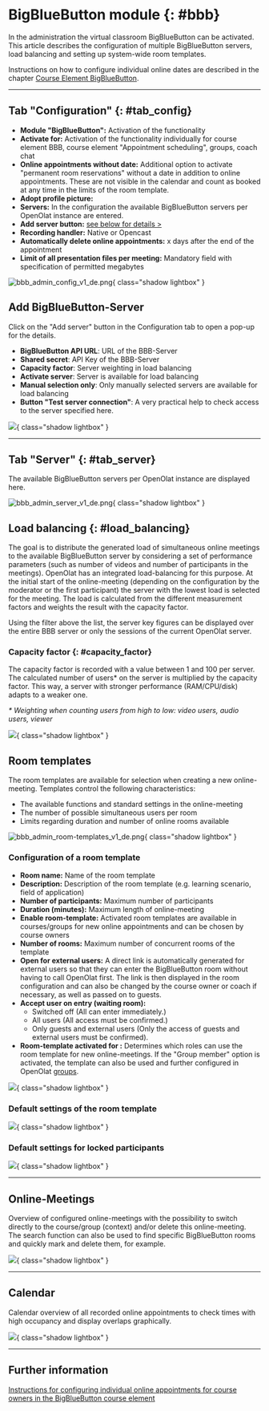 # BigBlueButton module {: #bbb}

In the administration the virtual classroom BigBlueButton can be activated. This article describes the configuration of multiple BigBlueButton servers, load balancing and setting up system-wide room templates.

Instructions on how to configure individual online dates are described in the
chapter [Course Element BigBlueButton](../../manual_user/learningresources/Course_Element_BigBlueButton.md).

---


## Tab "Configuration" {: #tab_config}

  *  **Module "BigBlueButton":**  Activation of the functionality
  *  **Activate for:** Activation of the functionality individually for course element BBB, course element  "Appointment scheduling", groups, coach chat
  *  **Online appointments without date:** Additional option to activate "permanent room reservations" without a date in addition to online appointments. These are not visible in the calendar and count as booked at any time in the limits of the room template.
  *  **Adopt profile picture:** 
  *  **Servers:**  In the configuration the available BigBlueButton servers per OpenOlat instance are entered.
  *  **Add server button:** [see below for details >](#add_server)
  *  **Recording handler:** Native or Opencast
  *  **Automatically delete online appointments:** x days after the end of the appointment
  *  **Limit of all presentation files per meeting:** Mandatory field with specification of permitted megabytes

![bbb_admin_config_v1_de.png](assets/bbb_admin_config_v1_de.png){ class="shadow lightbox" }



## Add BigBlueButton-Server

Click on the "Add server" button in the Configuration tab to open a pop-up for the details.

  *  **BigBlueButton API URL**: URL of the BBB-Server
  *  **Shared secret**: API Key of the BBB-Server
  *  **Capacity factor**: Server weighting in load balancing
  *  **Activate server**: Server is available for load balancing
  *  **Manual selection only**: Only manually selected servers are available for load balancing
  *  **Button "Test server connection"**: A very practical help to check access to the server specified here.

![](assets/add-server.png){ class="shadow lightbox" }

---

## Tab "Server" {: #tab_server}

The available BigBlueButton servers per OpenOlat instance are displayed here.

![bbb_admin_server_v1_de.png](assets/bbb_admin_server_v1_de.png){ class="shadow lightbox" }


## Load balancing {: #load_balancing}

The goal is to distribute the generated load of simultaneous online meetings to the available BigBlueButton server by considering a set of performance parameters (such as number of videos and number of participants in the meetings). OpenOlat has an integrated load-balancing for this purpose. At the initial start of the online-meeting (depending on the configuration by the moderator or the first participant) the server with the lowest load is selected for the meeting. The load is calculated from the different measurement factors and weights the result with the capacity factor.

Using the filter above the list, the server key figures can be displayed over the entire BBB server or only the sessions of the current OpenOlat server.

### Capacity factor {: #capacity_factor}

The capacity factor is recorded with a value between 1 and 100 per server. The calculated number of users* on the server is multiplied by the capacity factor. This way, a server with stronger performance (RAM/CPU/disk) adapts to a weaker one.  
  
 _*  Weighting when counting users from high to low: video users, audio users, viewer_

![](assets/image2020-4-14_14-21-13.png){ class="shadow lightbox" }


## Room templates

The room templates are available for selection when creating a new online-meeting. Templates control the following characteristics:

  * The available functions and standard settings in the online-meeting
  * The number of possible simultaneous users per room
  * Limits regarding duration and number of online rooms available

![bbb_admin_room-templates_v1_de.png](assets/bbb_admin_room-templates_v1_de.png){ class="shadow lightbox" }

### Configuration of a room template

  *  **Room name:** Name of the room template
  *  **Description:**  Description of the room template (e.g. learning scenario, field of application)
  *  **Number of participants:**  Maximum number of participants
  *  **Duration (minutes):**  Maximum length of online-meeting
  *  **Enable room-template:** Activated room templates are available in courses/groups for new online appointments and can be chosen by course owners
  *  **Number of rooms:**  Maximum number of concurrent rooms of the template
  *  **Open for external users:** A direct link is automatically generated for external users so that they can enter the BigBlueButton room without having to call OpenOlat first. The link is then displayed in the room configuration and can also be changed by the course owner or coach if necessary, as well as passed on to guests.
  *  **Accept user on entry (waiting room):**
     * Switched off (All can enter immediately.)
     * All users (All access must be confirmed.)
     * Only guests and external users (Only the access of guests and external users must be confirmed). 
  *  **Room-template activated for <Role>:** Determines which roles can use the room template for new online-meetings. If the "Group member" option is activated, the template can also be used and further configured in OpenOlat [groups](../../manual_user/groups/Using_Group_Tools.md).

![](assets/bbb_room_template.png){ class="shadow lightbox" }

  
### Default settings of the room template

![](assets/edit-room-template-2.png){ class="shadow lightbox" }

### Default settings for locked participants

![](assets/edit-room-template-3.png){ class="shadow lightbox" }

---


## Online-Meetings

Overview of configured online-meetings with the possibility to switch directly
to the course/group (context) and/or delete this online-meeting. The search function can also be used to find specific BigBlueButton rooms and quickly mark and delete them, for example.

![](assets/bbb_administration_online-meetings.png){ class="shadow lightbox" }


---


## Calendar

Calendar overview of all recorded online appointments to check times with high occupancy and display overlaps graphically.

![](assets/bbb_administration_calendar.png){ class="shadow lightbox" }

---

## Further information

[Instructions for configuring individual online appointments for course owners in the BigBlueButton course element](../../manual_user/learningresources/Course_Element_BigBlueButton.md)
  

